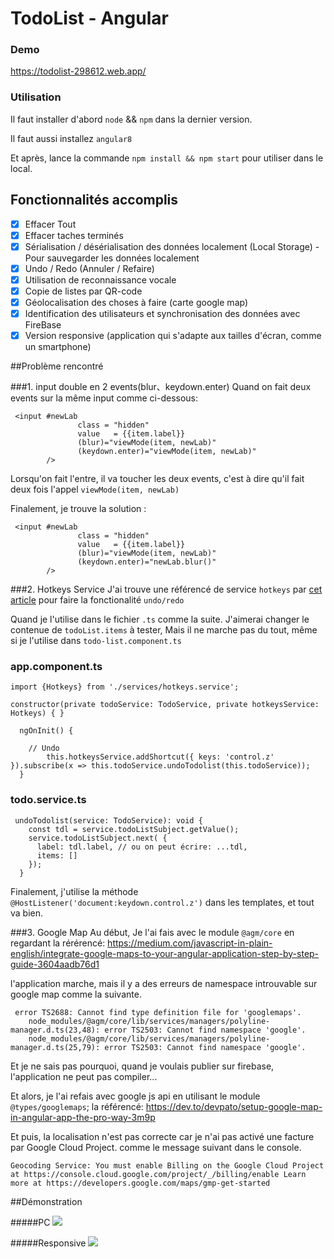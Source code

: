 # TodoList - Angular

### Demo
https://todolist-298612.web.app/

### Utilisation
Il faut installer d'abord `node` && `npm` dans la dernier version.

Il faut aussi installez `angular8`

Et après, lance la commande `npm install && npm start` pour utiliser dans le local.

## Fonctionnalités accomplis
* [x] Effacer Tout
* [x] Effacer taches terminés
* [x] Sérialisation / désérialisation des données localement (Local Storage) - Pour sauvegarder les données localement
* [x] Undo / Redo (Annuler / Refaire)
* [x] Utilisation de reconnaissance vocale
* [x] Copie de listes par QR-code
* [x] Géolocalisation des choses à faire (carte google map) 
* [x] Identification des utilisateurs et synchronisation des données avec FireBase
* [x] Version responsive (application qui s'adapte aux tailles d'écran, comme un smartphone)

##Problème rencontré

###1. input double en 2 events(blur、keydown.enter)
Quand on fait deux events sur la même input comme ci-dessous:
```
 <input #newLab
               class = "hidden"
               value   = {{item.label}}
               (blur)="viewMode(item, newLab)"
               (keydown.enter)="viewMode(item, newLab)"
        />
```
Lorsqu'on fait l'entre, il va toucher les deux events, c'est à dire qu'il fait deux fois l'appel  `viewMode(item, newLab)`

Finalement, je trouve la solution :
```
 <input #newLab
               class = "hidden"
               value   = {{item.label}}
               (blur)="viewMode(item, newLab)"
               (keydown.enter)="newLab.blur()"
        />
```
        
###2. Hotkeys Service 
J'ai trouve une référencé de service `hotkeys` par [cet article](https://netbasal.com/diy-keyboard-shortcuts-in-your-angular-application-4704734547a2) pour faire la fonctionalité `undo/redo`

Quand je l'utilise dans le fichier `.ts` comme la suite.
J'aimerai changer le contenue de `todoList.items` à tester, Mais il ne marche pas du tout, même si je l'utilise dans `todo-list.component.ts`

### app.component.ts
```
import {Hotkeys} from './services/hotkeys.service';

constructor(private todoService: TodoService, private hotkeysService: Hotkeys) { }

  ngOnInit() {

    // Undo
        this.hotkeysService.addShortcut({ keys: 'control.z' }).subscribe(x => this.todoService.undoTodolist(this.todoService));
  }
```
### todo.service.ts
```
 undoTodolist(service: TodoService): void {
    const tdl = service.todoListSubject.getValue();
    service.todoListSubject.next( {
      label: tdl.label, // ou on peut écrire: ...tdl,
      items: []
    });
  }
```
Finalement, j'utilise la méthode `@HostListener('document:keydown.control.z')` dans les templates, et tout va bien.     

###3. Google Map
Au début, Je l'ai fais avec le module `@agm/core` en regardant la rérérencé: https://medium.com/javascript-in-plain-english/integrate-google-maps-to-your-angular-application-step-by-step-guide-3604aadb76d1

l'application marche, mais il y a des erreurs de namespace introuvable sur google map comme la suivante.

```
 error TS2688: Cannot find type definition file for 'googlemaps'.
    node_modules/@agm/core/lib/services/managers/polyline-manager.d.ts(23,48): error TS2503: Cannot find namespace 'google'.
    node_modules/@agm/core/lib/services/managers/polyline-manager.d.ts(25,79): error TS2503: Cannot find namespace 'google'.
```

Et je ne sais pas pourquoi, quand je voulais publier sur firebase, l'application ne peut pas compiler...

Et alors, je l'ai refais avec google js api en utilisant le module `@types/googlemaps`;
la référencé: https://dev.to/devpato/setup-google-map-in-angular-app-the-pro-way-3m9p

    
Et puis, la localisation n'est pas correcte car je n'ai pas activé une facture par Google Cloud Project. comme le message suivant dans le console.

```
Geocoding Service: You must enable Billing on the Google Cloud Project at https://console.cloud.google.com/project/_/billing/enable Learn more at https://developers.google.com/maps/gmp-get-started
```

##Démonstration

#####PC
![](https://i.imgur.com/4KDn1wD.jpg)

#####Responsive
![](https://i.imgur.com/HyqiTpv.jpg)

